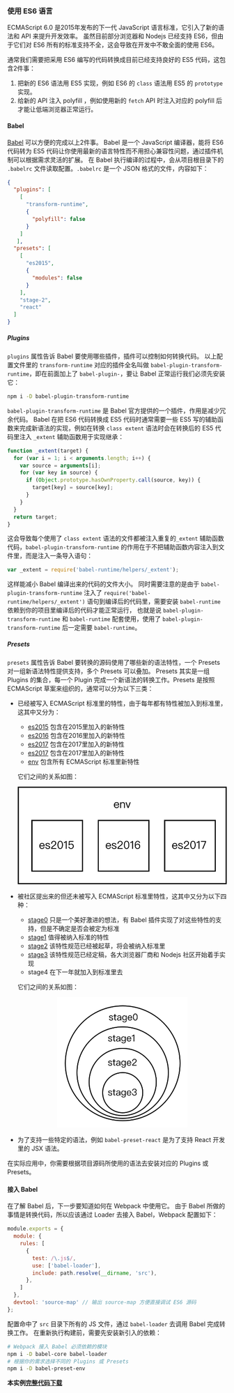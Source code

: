### 使用 ES6 语言
ECMAScript 6.0 是2015年发布的下一代 JavaScript 语言标准，它引入了新的语法和 API 来提升开发效率。
虽然目前部分浏览器和 Nodejs 已经支持 ES6，但由于它们对 ES6 所有的标准支持不全，这会导致在开发中不敢全面的使用 ES6。

通常我们需要把采用 ES6 编写的代码转换成目前已经支持良好的 ES5 代码，这包含2件事：
1. 把新的 ES6 语法用 ES5 实现，例如 ES6 的 `class` 语法用 ES5 的 `prototype` 实现。
2. 给新的 API 注入 polyfill ，例如使用新的 `fetch` API 时注入对应的 polyfill 后才能让低端浏览器正常运行。

#### Babel
[Babel](https://babeljs.io) 可以方便的完成以上2件事。
Babel 是一个 JavaScript 编译器，能将 ES6 代码转为 ES5 代码让你使用最新的语言特性而不用担心兼容性问题，通过插件机制可以根据需求灵活的扩展。
在 Babel 执行编译的过程中，会从项目根目录下的 `.babelrc` 文件读取配置。`.babelrc` 是一个 JSON 格式的文件，内容如下：
```json
{
  "plugins": [
    [
      "transform-runtime",
      {
        "polyfill": false
      }
    ]
   ],
  "presets": [
    [
      "es2015",
      {
        "modules": false
      }
    ],
    "stage-2",
    "react"
  ]
}
```

##### Plugins
`plugins` 属性告诉 Babel 要使用哪些插件，插件可以控制如何转换代码。
以上配置文件里的 `transform-runtime` 对应的插件全名叫做 `babel-plugin-transform-runtime`，即在前面加上了 `babel-plugin-`，要让 Babel 正常运行我们必须先安装它：
```bash
npm i -D babel-plugin-transform-runtime
```
`babel-plugin-transform-runtime` 是 Babel 官方提供的一个插件，作用是减少冗余代码。
Babel 在把 ES6 代码转换成 ES5 代码时通常需要一些 ES5 写的辅助函数来完成新语法的实现，例如在转换 `class extent` 语法时会在转换后的 ES5 代码里注入 `_extent` 辅助函数用于实现继承：
```js
function _extent(target) {
  for (var i = 1; i < arguments.length; i++) {
    var source = arguments[i];
    for (var key in source) {
      if (Object.prototype.hasOwnProperty.call(source, key)) {
        target[key] = source[key];
      }
    }
  }
  return target;
}
```
这会导致每个使用了 `class extent` 语法的文件都被注入重复的`_extent` 辅助函数代码，`babel-plugin-transform-runtime` 的作用在于不把辅助函数内容注入到文件里，而是注入一条导入语句：
```js
var _extent = require('babel-runtime/helpers/_extent');
```
这样能减小 Babel 编译出来的代码的文件大小。
同时需要注意的是由于 `babel-plugin-transform-runtime` 注入了 `require('babel-runtime/helpers/_extent')` 语句到编译后的代码里，需要安装 `babel-runtime` 依赖到你的项目里编译后的代码才能正常运行，
也就是说 `babel-plugin-transform-runtime` 和 `babel-runtime` 配套使用，使用了 `babel-plugin-transform-runtime` 后一定需要 `babel-runtime`。

##### Presets
`presets` 属性告诉 Babel 要转换的源码使用了哪些新的语法特性，一个 Presets 对一组新语法特性提供支持，多个 Presets 可以叠加。
Presets 其实是一组 Plugins 的集合，每一个 Plugin 完成一个新语法的转换工作。Presets 是按照 ECMAScript 草案来组织的，通常可以分为以下三类：
- 已经被写入 ECMAScript 标准里的特性，由于每年都有特性被加入到标准里，这其中又分为：
    - [es2015](https://babeljs.io/docs/plugins/preset-es2015/) 包含在2015里加入的新特性
    - [es2016](https://babeljs.io/docs/plugins/preset-es2016/) 包含在2016里加入的新特性
    - [es2017](https://babeljs.io/docs/plugins/preset-es2017/) 包含在2017里加入的新特性
    - [es2017](https://babeljs.io/docs/plugins/preset-es2017/) 包含在2017里加入的新特性
    - [env](https://babeljs.io/docs/plugins/preset-env/) 包含所有 ECMAScript 标准里新特性
    
    它们之间的关系如图：
    <p align="center">
        <img src="img/presets-es.png" width="500px" alt="ECMAScript 标准里的特性关系图"/>
    </p>
    
- 被社区提出来的但还未被写入 ECMAScript 标准里特性，这其中又分为以下四种：
    - [stage0](https://babeljs.io/docs/plugins/preset-stage-0/) 只是一个美好激进的想法，有 Babel 插件实现了对这些特性的支持，但是不确定是否会被定为标准
    - [stage1](https://babeljs.io/docs/plugins/preset-stage-1/) 值得被纳入标准的特性
    - [stage2](https://babeljs.io/docs/plugins/preset-stage-2/) 该特性规范已经被起草，将会被纳入标准里
    - [stage3](https://babeljs.io/docs/plugins/preset-stage-3/) 该特性规范已经定稿，各大浏览器厂商和 Nodejs 社区开始着手实现
    - stage4 在下一年就加入到标准里去
    
    它们之间的关系如图：
    <p align="center">
        <img src="img/presets-stage.png" width="300px" alt="stage关系图"/>
    </p>
    
    
- 为了支持一些特定的语法，例如 `babel-preset-react` 是为了支持 React 开发里的 JSX 语法。
 
在实际应用中，你需要根据项目源码所使用的语法去安装对应的 Plugins 或 Presets。

#### 接入 Babel
在了解 Babel 后，下一步要知道如何在 Webpack 中使用它。
由于 Babel 所做的事情是转换代码，所以应该通过 Loader 去接入 Babel，Webpack 配置如下：
```js
module.exports = {
  module: {
    rules: [
      {
        test: /\.js$/,
        use: ['babel-loader'],
        include: path.resolve(__dirname, 'src'),
      },
    ]
  },
  devtool: 'source-map' // 输出 source-map 方便直接调试 ES6 源码
};
```
配置命中了 `src` 目录下所有的 JS 文件，通过 `babel-loader` 去调用 Babel 完成转换工作。
在重新执行构建前，需要先安装新引入的依赖：
```bash
# Webpack 接入 Babel 必须依赖的模块
npm i -D babel-core babel-loader 
# 根据你的需求选择不同的 Plugins 或 Presets
npm i -D babel-preset-env
```

**本实例[完整代码下载](https://github.com/gwuhaolin/dive-into-webpack/tree/master/codes/使用ES6语言)**
